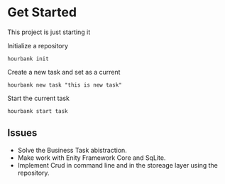 # Get Started

This project is just starting it

Initialize a repository
```
hourbank init
```

Create a new task and set as a current
```
hourbank new task "this is new task"
```

Start the current task
```
hourbank start task
```

## Issues

- Solve the Business Task abistraction.
- Make work with Enity Framework Core and SqLite.
- Implement Crud in command line and in the storeage layer using the repository.
